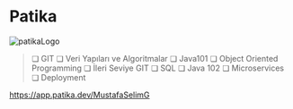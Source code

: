 # Patika
![patikaLogo](https://user-images.githubusercontent.com/88919177/141838995-fd31d021-6ced-4037-81ee-9ff4bf6120c7.png)

> ❏ GIT
> ❏ Veri Yapıları ve Algoritmalar
> ❏ Java101
> ❏ Object Oriented Programming
> ❏ İleri Seviye GIT
> ❏ SQL
> ❏ Java 102
> ❏ Microservices
> ❏ Deployment

https://app.patika.dev/MustafaSelimG
